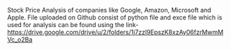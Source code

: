 Stock Price Analysis of companies like Google, Amazon, Microsoft and Apple. File uploaded on Github consist of python file and exce file which is used for analysis can be found using the link-https://drive.google.com/drive/u/2/folders/1j7zzl9EpszK8xzAy06fzrMwmMVc_o2Ba
